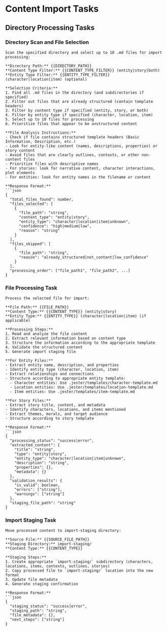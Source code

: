 # Content Import Tasks

## Directory Processing Tasks

### Directory Scan and File Selection
```
Scan the specified directory and select up to 10 .md files for import processing:

**Directory Path:** {{DIRECTORY_PATH}}
**Content Type Filter:** {{CONTENT_TYPE_FILTER}} (entity|story|both)
**Entity Type Filter:** {{ENTITY_TYPE_FILTER}} (character|location|item) (optional)

**Selection Criteria:**
1. Find all .md files in the directory (and subdirectories if specified)
2. Filter out files that are already structured (contain template headers)
3. Filter by content type if specified (entity, story, or both)
4. Filter by entity type if specified (character, location, item)
5. Select up to 10 files for processing
6. Prioritize files that appear to be unstructured content

**File Analysis Instructions:**
- Check if file contains structured template headers (Basic Information, Description, etc.)
- Look for entity-like content (names, descriptions, properties) or story content
- Avoid files that are clearly outlines, contexts, or other non-content files
- Prioritize files with descriptive names
- For stories: look for narrative content, character interactions, plot elements
- For entities: look for entity names in the filename or content

**Response Format:**
```json
{
  "total_files_found": number,
  "files_selected": [
    {
      "file_path": "string",
      "content_type": "entity|story",
      "entity_type": "character|location|item|unknown",
      "confidence": "high|medium|low",
      "reason": "string"
    }
  ],
  "files_skipped": [
    {
      "file_path": "string",
      "reason": "already_structured|not_content|low_confidence"
    }
  ],
  "processing_order": ["file_path1", "file_path2", ...]
}
```

### File Processing Task
```
Process the selected file for import:

**File Path:** {{FILE_PATH}}
**Content Type:** {{CONTENT_TYPE}} (entity|story)
**Entity Type:** {{ENTITY_TYPE}} (character|location|item) (if applicable)

**Processing Steps:**
1. Read and analyze the file content
2. Extract relevant information based on content type
3. Structure the information according to the appropriate template
4. Validate the structured content
5. Generate import staging file

**For Entity Files:**
- Extract entity name, description, and properties
- Identify entity type (character, location, item)
- Extract relationships and connections
- Structure according to appropriate entity template:
  - Character entities: Use .jester/templates/character-template.md
  - Location entities: Use .jester/templates/location-template.md
  - Item entities: Use .jester/templates/item-template.md

**For Story Files:**
- Extract story title, content, and metadata
- Identify characters, locations, and items mentioned
- Extract themes, morals, and target audience
- Structure according to story template

**Response Format:**
```json
{
  "processing_status": "success|error",
  "extracted_content": {
    "title": "string",
    "type": "entity|story",
    "entity_type": "character|location|item|unknown",
    "description": "string",
    "properties": {},
    "metadata": {}
  },
  "validation_results": {
    "is_valid": boolean,
    "errors": ["string"],
    "warnings": ["string"]
  },
  "staging_file_path": "string"
}
```

### Import Staging Task
```
Move processed content to import-staging directory:

**Source File:** {{SOURCE_FILE_PATH}}
**Staging Directory:** import-staging/
**Content Type:** {{CONTENT_TYPE}}

**Staging Steps:**
1. Create appropriate `import-staging/` subdirectory (characters, locations, items, contexts, outlines, stories)
2. Copy processed file to `import-staging/` location into the new format
3. Update file metadata
4. Generate staging confirmation

**Response Format:**
```json
{
  "staging_status": "success|error",
  "staging_path": "string",
  "file_metadata": {},
  "next_steps": ["string"]
}
```

